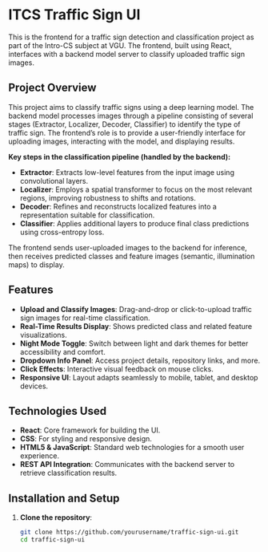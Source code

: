 # ITCS Traffic Sign UI

This is the frontend for a traffic sign detection and classification project as part of the Intro-CS subject at VGU. The frontend, built using React, interfaces with a backend model server to classify uploaded traffic sign images.

## Project Overview

This project aims to classify traffic signs using a deep learning model. The backend model processes images through a pipeline consisting of several stages (Extractor, Localizer, Decoder, Classifier) to identify the type of traffic sign. The frontend’s role is to provide a user-friendly interface for uploading images, interacting with the model, and displaying results.

**Key steps in the classification pipeline (handled by the backend):**
- **Extractor**: Extracts low-level features from the input image using convolutional layers.
- **Localizer**: Employs a spatial transformer to focus on the most relevant regions, improving robustness to shifts and rotations.
- **Decoder**: Refines and reconstructs localized features into a representation suitable for classification.
- **Classifier**: Applies additional layers to produce final class predictions using cross-entropy loss.

The frontend sends user-uploaded images to the backend for inference, then receives predicted classes and feature images (semantic, illumination maps) to display.

## Features

- **Upload and Classify Images**: Drag-and-drop or click-to-upload traffic sign images for real-time classification.
- **Real-Time Results Display**: Shows predicted class and related feature visualizations.
- **Night Mode Toggle**: Switch between light and dark themes for better accessibility and comfort.
- **Dropdown Info Panel**: Access project details, repository links, and more.
- **Click Effects**: Interactive visual feedback on mouse clicks.
- **Responsive UI**: Layout adapts seamlessly to mobile, tablet, and desktop devices.

## Technologies Used

- **React**: Core framework for building the UI.
- **CSS**: For styling and responsive design.
- **HTML5 & JavaScript**: Standard web technologies for a smooth user experience.
- **REST API Integration**: Communicates with the backend server to retrieve classification results.

## Installation and Setup

1. **Clone the repository**:
   ```bash
   git clone https://github.com/yourusername/traffic-sign-ui.git
   cd traffic-sign-ui
